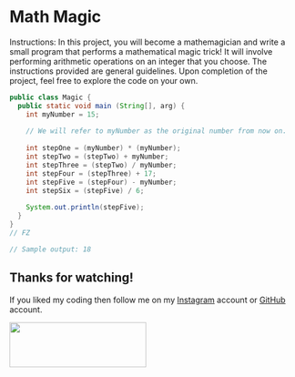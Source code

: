 # Math Magic
Instructions: In this project, you will become a mathemagician and write a small program that performs a mathematical magic trick! It will involve performing arithmetic operations on an integer that you choose.  The instructions provided are general guidelines. Upon completion of the project, feel free to explore the code on your own.

```java
public class Magic {
  public static void main (String[], arg) {
    int myNumber = 15;
    
    // We will refer to myNumber as the original number from now on.
    
    int stepOne = (myNumber) * (myNumber);
    int stepTwo = (stepTwo) + myNumber;
    int stepThree = (stepTwo) / myNumber;
    int stepFour = (stepThree) + 17;
    int stepFive = (stepFour) - myNumber;
    int stepSix = (stepFive) / 6;
    
    System.out.println(stepFive);
  }
}
// FZ

// Sample output: 18
```

## Thanks for watching!

If you liked my coding then follow me on my [Instagram](https://www.instagram.com/fabianzelayahn/) account or [GitHub](https://github.com/fabianzelaya) account.

<img src="https://ucarecdn.com/d1a85e63-35f9-41d7-b758-ff05742057d1/GitHub_Black_Signature.png" width="240" height="79.63" />
